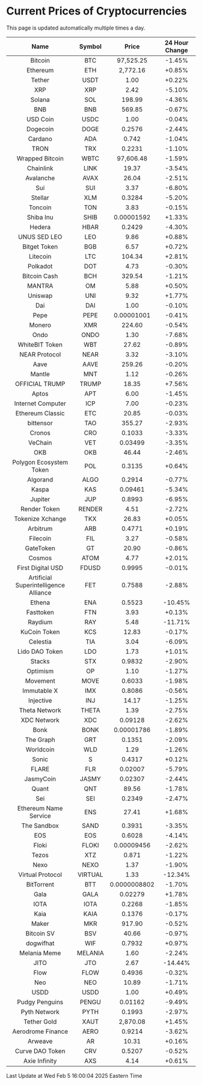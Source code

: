# Current Prices of Cryptocurrencies
This page is updated automatically multiple times a day.

| Name | Symbol | Price | 24 Hour Change |
| :---: |:---:| :---: | :---: |
| Bitcoin | BTC | 97,525.25 | -1.45% |
| Ethereum | ETH | 2,772.16 | +0.85% |
| Tether | USDT | 1.00 | +0.22% |
| XRP | XRP | 2.42 | -5.10% |
| Solana | SOL | 198.99 | -4.36% |
| BNB | BNB | 569.85 | -0.67% |
| USD Coin | USDC | 1.00 | -0.04% |
| Dogecoin | DOGE | 0.2576 | -2.44% |
| Cardano | ADA | 0.742 | -1.04% |
| TRON | TRX | 0.2231 | -1.10% |
| Wrapped Bitcoin | WBTC | 97,606.48 | -1.59% |
| Chainlink | LINK | 19.37 | -3.54% |
| Avalanche | AVAX | 26.04 | -2.51% |
| Sui | SUI | 3.37 | -6.80% |
| Stellar | XLM | 0.3284 | -5.20% |
| Toncoin | TON | 3.83 | -0.15% |
| Shiba Inu | SHIB | 0.00001592 | +1.33% |
| Hedera | HBAR | 0.2429 | -4.30% |
| UNUS SED LEO | LEO | 9.86 | +0.88% |
| Bitget Token | BGB | 6.57 | +0.72% |
| Litecoin | LTC | 104.34 | +2.81% |
| Polkadot | DOT | 4.73 | -0.30% |
| Bitcoin Cash | BCH | 329.54 | -1.21% |
| MANTRA | OM | 5.88 | +0.50% |
| Uniswap | UNI | 9.32 | +1.77% |
| Dai | DAI | 1.00 | -0.10% |
| Pepe | PEPE | 0.00001001 | -0.41% |
| Monero | XMR | 224.60 | -0.54% |
| Ondo | ONDO | 1.30 | -7.68% |
| WhiteBIT Token | WBT | 27.62 | -0.89% |
| NEAR Protocol | NEAR | 3.32 | -3.10% |
| Aave | AAVE | 259.26 | -0.20% |
| Mantle | MNT | 1.12 | -0.26% |
| OFFICIAL TRUMP | TRUMP | 18.35 | +7.56% |
| Aptos | APT | 6.00 | -1.45% |
| Internet Computer | ICP | 7.00 | -0.23% |
| Ethereum Classic | ETC | 20.85 | -0.03% |
| bittensor | TAO | 355.27 | -2.93% |
| Cronos | CRO | 0.1033 | -3.33% |
| VeChain | VET | 0.03499 | -3.35% |
| OKB | OKB | 46.44 | -2.46% |
| Polygon Ecosystem Token | POL | 0.3135 | +0.64% |
| Algorand | ALGO | 0.2914 | -0.77% |
| Kaspa | KAS | 0.09461 | -5.34% |
| Jupiter | JUP | 0.8993 | -6.95% |
| Render Token | RENDER | 4.51 | -2.72% |
| Tokenize Xchange | TKX | 26.83 | +0.05% |
| Arbitrum | ARB | 0.4771 | +0.19% |
| Filecoin | FIL | 3.27 | -0.58% |
| GateToken | GT | 20.90 | -0.86% |
| Cosmos | ATOM | 4.77 | +2.01% |
| First Digital USD | FDUSD | 0.9995 | -0.01% |
| Artificial Superintelligence Alliance | FET | 0.7588 | -2.88% |
| Ethena | ENA | 0.5523 | -10.45% |
| Fasttoken | FTN | 3.93 | +0.13% |
| Raydium | RAY | 5.48 | -11.71% |
| KuCoin Token | KCS | 12.83 | -0.17% |
| Celestia | TIA | 3.04 | -6.09% |
| Lido DAO Token | LDO | 1.73 | +1.01% |
| Stacks | STX | 0.9832 | -2.90% |
| Optimism | OP | 1.10 | -1.27% |
| Movement | MOVE | 0.6033 | -1.98% |
| Immutable X | IMX | 0.8086 | -0.56% |
| Injective | INJ | 14.17 | -1.25% |
| Theta Network | THETA | 1.39 | -2.75% |
| XDC Network | XDC | 0.09128 | -2.62% |
| Bonk | BONK | 0.00001786 | -1.89% |
| The Graph | GRT | 0.1351 | -2.09% |
| Worldcoin | WLD | 1.29 | -1.26% |
| Sonic | S | 0.4317 | +0.12% |
| FLARE | FLR | 0.02007 | -5.79% |
| JasmyCoin | JASMY | 0.02307 | -2.44% |
| Quant | QNT | 89.56 | -1.78% |
| Sei | SEI | 0.2349 | -2.47% |
| Ethereum Name Service | ENS | 27.41 | +1.68% |
| The Sandbox | SAND | 0.3931 | -3.35% |
| EOS | EOS | 0.6028 | -4.14% |
| Floki | FLOKI | 0.00009456 | -2.62% |
| Tezos | XTZ | 0.871 | -1.22% |
| Nexo | NEXO | 1.37 | -1.90% |
| Virtual Protocol | VIRTUAL | 1.33 | -12.34% |
| BitTorrent | BTT | 0.0000008802 | -1.70% |
| Gala | GALA | 0.02279 | +1.78% |
| IOTA | IOTA | 0.2268 | -1.85% |
| Kaia | KAIA | 0.1376 | -0.17% |
| Maker | MKR | 917.90 | -0.52% |
| Bitcoin SV | BSV | 40.66 | -0.97% |
| dogwifhat | WIF | 0.7932 | +0.97% |
| Melania Meme | MELANIA | 1.60 | -2.24% |
| JITO | JTO | 2.67 | -14.44% |
| Flow | FLOW | 0.4936 | -0.32% |
| Neo | NEO | 10.89 | -1.71% |
| USDD | USDD | 1.00 | +0.49% |
| Pudgy Penguins | PENGU | 0.01162 | -9.49% |
| Pyth Network | PYTH | 0.1993 | -2.97% |
| Tether Gold | XAUT | 2,870.08 | +1.45% |
| Aerodrome Finance | AERO | 0.9214 | -3.62% |
| Arweave | AR | 10.31 | +0.16% |
| Curve DAO Token | CRV | 0.5207 | -0.52% |
| Axie Infinity | AXS | 4.14 | +0.61% |

Last Update at Wed Feb  5 16:00:04 2025 Eastern Time